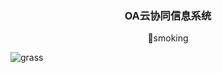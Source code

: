 ### <p align='center'>OA云协同信息系统</p>

<p align='center'>🚬smoking</p>

![grass](https://img.goodfon.com/original/1920x1080/0/88/trava-bereg-priroda-zelenyi-leto.jpg)
